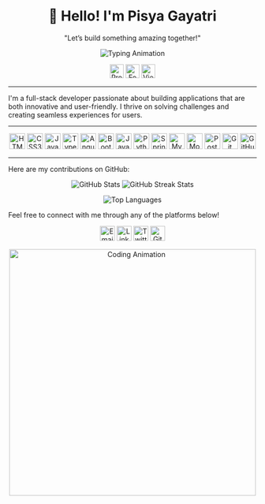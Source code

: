 <p >
  <h1 align="center"><strong>👋 Hello! I'm Pisya Gayatri </strong></h1>
</p>
<p align="center">"Let’s build something amazing together!"</p>
<p align="center">
  <img src="https://readme-typing-svg.herokuapp.com?font=Fira+Code&weight=600&size=28&pause=1000&color=6A1B9A&center=true&vCenter=true&width=650&height=70&lines=Full+Stack+Developer;Tech+Enthusiast;CSE+Student;Prompt+Engineer" alt="Typing Animation">
</p>
<p align="center">
  <img src="https://komarev.com/ghpvc/?username=gayatripisya&label=Profile%20Views&color=6A1B9A&style=flat-square" alt="Profile Views" height="28">
  <img src="https://img.shields.io/badge/Focus-Full%20Stack%20Development-blueviolet?style=flat-square" alt="Focus on Full Stack Development" height="28">
  <a href="https://gayatripisya.vercel.app/" target="_blank">
    <img src="https://img.shields.io/badge/Portfolio-View%20My%20Portfolio-blueviolet?style=flat-square" alt="View My Portfolio" height="28" />
  </a>
</p>

---

I'm a full-stack developer passionate about building applications that are both innovative and user-friendly. I thrive on solving challenges and creating seamless experiences for users.

---

<p align="center">
  <img src="https://img.shields.io/badge/HTML5-E34F26?style=flat-square&logo=html5&logoColor=white" alt="HTML5" height="32"/>
  <img src="https://img.shields.io/badge/CSS3-1572B6?style=flat-square&logo=css3&logoColor=white" alt="CSS3" height="32"/>
  <img src="https://img.shields.io/badge/JavaScript-F7DF1E?style=flat-square&logo=javascript&logoColor=black" alt="JavaScript" height="32"/>
  <img src="https://img.shields.io/badge/TypeScript-007ACC?style=flat-square&logo=typescript&logoColor=white" alt="TypeScript" height="32"/>
  <img src="https://img.shields.io/badge/Angular-DD0031?style=flat-square&logo=angular&logoColor=white" alt="Angular" height="32"/>
  <img src="https://img.shields.io/badge/Bootstrap-563D7C?style=flat-square&logo=bootstrap&logoColor=white" alt="Bootstrap" height="32"/>
  <img src="https://img.shields.io/badge/Java-007396?style=flat-square&logo=java&logoColor=white" alt="Java" height="32"/>
  <img src="https://img.shields.io/badge/Python-3776AB?style=flat-square&logo=python&logoColor=white" alt="Python" height="32"/>
  <img src="https://img.shields.io/badge/Spring%20Boot-6DB33F?style=flat-square&logo=spring&logoColor=white" alt="Spring Boot" height="32"/>
  <img src="https://img.shields.io/badge/MySQL-4479A1?style=flat-square&logo=mysql&logoColor=white" alt="MySQL" height="32"/>
  <img src="https://img.shields.io/badge/MongoDB-47A248?style=flat-square&logo=mongodb&logoColor=white" alt="MongoDB" height="32"/>
  <img src="https://img.shields.io/badge/Postman-FF6C37?style=flat-square&logo=postman&logoColor=white" alt="Postman" height="32"/>
  <img src="https://img.shields.io/badge/Git-F05032?style=flat-square&logo=git&logoColor=white" alt="Git" height="32"/>
  <img src="https://img.shields.io/badge/GitHub-181717?style=flat-square&logo=github&logoColor=white" alt="GitHub" height="32"/>
</p>

---


Here are my contributions on GitHub:

<div align="center">
  <img src="https://github-readme-stats.vercel.app/api?username=gayatripisya&show_icons=true&theme=white&hide_border=true" alt="GitHub Stats" />
 <img src="https://streak-stats.demolab.com?user=gayatripisya&theme=white&hide_border=true" alt="GitHub Streak Stats" />
</div>

<p align="center">
  <img src="https://github-readme-stats.vercel.app/api/top-langs/?username=gayatripisya&layout=compact&theme=white&hide_border=true" alt="Top Languages" />
</p>
Feel free to connect with me through any of the platforms below!
<p align="center">
  <a href="mailto:gayatripisya@gmail.com"><img src="https://img.shields.io/badge/Gmail-D14836?style=flat-square&logo=gmail&logoColor=white" alt="Email" height="30" /></a>
  <a href="https://www.linkedin.com/in/gayatri-pisya/"><img src="https://img.shields.io/badge/LinkedIn-0A66C2?style=flat-square&logo=linkedin&logoColor=white" alt="LinkedIn" height="30" /></a>
  <a href="https://x.com/Gayatri_pisya"><img src="https://img.shields.io/badge/Twitter-1DA1F2?style=flat-square&logo=twitter&logoColor=white" alt="Twitter" height="30" /></a>
  <a href="https://github.com/gayatripisya"><img src="https://img.shields.io/badge/GitHub-181717?style=flat-square&logo=github&logoColor=white" alt="GitHub" height="30" /></a>
</p>

<p align="center">
  <img src="https://media.giphy.com/media/L1R1tvI9svkIWwpVYr/giphy.gif" alt="Coding Animation" width="500" />
</p>
